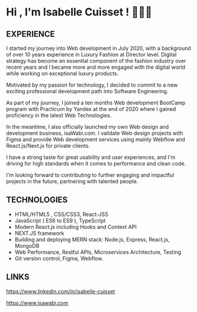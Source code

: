 
# Hi , I'm Isabelle Cuisset ! 💎💎💎




EXPERIENCE
-----------------------
I started my journey into Web development in July 2020, with a background of over 10 years experience in Luxury Fashion at Director level.
Digital strategy has become an essential component of the fashion industry over recent years and I became more and more engaged with the digital world while working on exceptional luxury products.

Motivated by my passion for technology, I decided to commit to a new exciting professional development path into Software Engineering.

As part of my journey, I joined a ten months Web development BootCamp program with Practicum by Yandex at the end of 2020 where I gained proficiency in the latest Web Technologies.

In the meantime, I also officially launched my own Web design and development business, isaWabi.com.
I validate Web design projects with Figma and provide Web development services using mainly Webflow and React.js/Next.js for private clients.

I have a strong taste for great usability and user experiences, and I'm driving for high standards when it comes to performance and clean code. 

I'm looking forward to contributing to further engaging and impactful projects in the future, partnering with talented people.


TECHNOLOGIES
-----------------------
- HTML/HTML5 , CSS/CSS3, React-JSS
- JavaScript ( ES6 to ES9 ), TypeScript
- Modern React.js including Hooks and Context API
- NEXT.JS framework
- Building and deploying MERN stack: Node.js, Express, React.js, MongoDB
- Web Performance, Restful APIs, Microservices Architecture, Testing
- Git version control, Figma, Webflow.

LINKS
-----------------------
https://www.linkedin.com/in/isabelle-cuisset

https://www.isawabi.com

<!---
Icuisset/Icuisset is a ✨ special ✨ repository because its `README.md` (this file) appears on your GitHub profile.
You can click the Preview link to take a look at your changes.
--->
